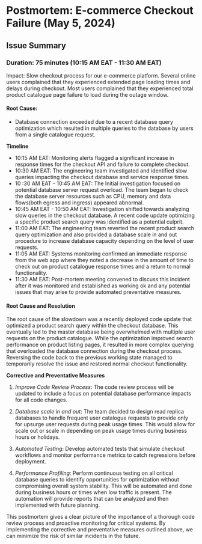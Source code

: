 # **Postmortem: E-commerce Checkout Failure (May 5, 2024)**

## **Issue Summary**

### **Duration: 75 minutes (10:15 AM EAT - 11:30 AM EAT)**

Impact: Slow checkout process for our e-commerce platform. Several online users complained that they experienced extended page loading times and delays during checkout. Most users complained that they experienced total product catalogue page failure to load during the outage window.

#### **Root Cause:**

- Database connection exceeded due to a recent database query optimization which resulted in multiple queries to the database by users from a single catalogue request.

**Timeline**

- 10:15 AM EAT: Monitoring alerts flagged a significant increase in response times for the checkout API and failure to complete checkout.
- 10:30 AM EAT: The engineering team investigated and identified slow queries impacting the checkout database and service response times.
- 10 :30 AM EAT - 10:45 AM EAT: The Initial investigation focused on potential database server request overload. The team began to check the database server resources such as CPU, memory and data flows(both egress and ingress) appeared abnormal.
- 10:45 AM EAT - 10:50 AM EAT: Investigation shifted towards analyzing slow queries in the checkout database. A recent code update optimizing a specific product search query was identified as a potential culprit.
- 11:00 AM EAT: The engineering team reverted the recent product search query optimization and also provided a database scale in and out procedure to increase database capacity depending on the level of user requests.
- 11:05 AM EAT: Systems monitoring confirmed an immediate response from the web app where they noted a decrease in the amount of time to check out on product catalogue response times and a return to normal functionality.
- 11:30 AM EAT: Post-mortem meeting convened to discuss this incident after it was monitored and established as working ok and any potential issues that may arise to provide automated preventative measures.

#### **Root Cause and Resolution**

The root cause of the slowdown was a recently deployed code update that optimized a product search query within the checkout database. This eventually led to the master database being overwhelmed with multiple user requests on the product catalogue. While the optimization improved search performance on product listing pages, it resulted in more complex querying that overloaded the database connection during the checkout process. Reversing the code back to the previous working state managed to temporarily resolve the issue and restored normal checkout functionality.

**Corrective and Preventative Measures**

1. _Improve Code Review Process_: The code review process will be updated to include a focus on potential database performance impacts for all code changes.
2. _Database scale in and out_: The team decided to design read replica databases to handle frequent user catalogue requests to provide only for upsurge user requests during peak usage times. This would allow for scale out or scale in depending on peak usage times during business hours or holidays.

3. _Automated Testing_: Develop automated tests that simulate checkout workflows and monitor performance metrics to catch regressions before deployment.
4. _Performance Profiling_: Perform continuous testing on all critical database queries to identify opportunities for optimization without compromising overall system stability. This will be automated and done during business hours or times when low traffic is present. The automation will provide reports that can be analyzed and then implemented with future planning.

This postmortem gives a clear picture of the importance of a thorough code review process and proactive monitoring for critical systems. By implementing the corrective and preventative measures outlined above, we can minimize the risk of similar incidents in the future.

